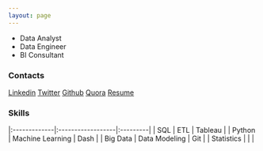 ```yaml
---
layout: page
---
```


*   Data Analyst
*   Data Engineer
*   BI Consultant


### Contacts
[Linkedin](https://www.linkedin.com/in/ahmedomareissa/)
[Twitter](https://twitter.com/AhmedOmarEissa)
[Github](https://github.com/AhmedOmarEissa)
[Quora](https://www.quora.com/profile/Ahmed-Omar-Eissa)
[Resume](https://github.com/AhmedOmarEissa/AhmedOmarEissa.github.io/raw/master/assets/Ahmed%20Omar%20Eissa.pdf)


### Skills

 |:-------------|:------------------|:---------|
 | SQL          | ETL               | Tableau  |
 | Python       | Machine Learning  | Dash     |
 | Big Data     | Data Modeling     | Git      |
 | Statistics   |                   |          |
